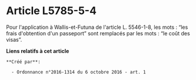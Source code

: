 # Article L5785-5-4

Pour l'application à Wallis-et-Futuna de l'article L. 5546-1-8, les mots : “les frais d'obtention d'un passeport” sont
remplacés par les mots : “le coût des visas”.

**Liens relatifs à cet article**

	**Créé par**:

	  - Ordonnance n°2016-1314 du 6 octobre 2016 - art. 1
